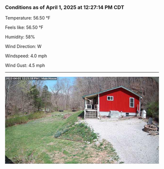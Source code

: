 ### Conditions as of April 1, 2025 at 12:27:14 PM CDT 

Temperature: 56.50 &deg;F

Feels like: 56.50 &deg;F

Humidity: 58%

Wind Direction: W

Windspeed: 4.0 mph

Wind Gust: 4.5 mph

---

<img src="./images/latest.jpeg"/>


